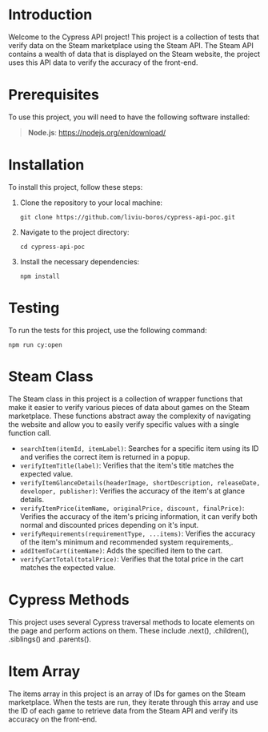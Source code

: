 # Introduction

Welcome to the Cypress API project! This project is a collection of tests that verify data on the Steam marketplace using the Steam API. The Steam API contains a wealth of data that is displayed on the Steam website, the project uses this API data to verify the accuracy of the front-end.

# Prerequisites

To use this project, you will need to have the following software installed:

> **Node.js**: https://nodejs.org/en/download/

# Installation

To install this project, follow these steps:

1.  Clone the repository to your local machine:

        git clone https://github.com/liviu-boros/cypress-api-poc.git

2.  Navigate to the project directory:

        cd cypress-api-poc

3.  Install the necessary dependencies:

        npm install

# Testing

To run the tests for this project, use the following command:

    npm run cy:open

# Steam Class

The Steam class in this project is a collection of wrapper functions that make it easier to verify various pieces of data about games on the Steam marketplace. These functions abstract away the complexity of navigating the website and allow you to easily verify specific values with a single function call.

- `searchItem(itemId, itemLabel)`: Searches for a specific item using its ID and verifies the correct item is returned in a popup.
- `verifyItemTitle(label)`: Verifies that the item's title matches the expected value.
- `verifyItemGlanceDetails(headerImage, shortDescription, releaseDate, developer, publisher)`: Verifies the accuracy of the item's at glance details.
- `verifyItemPrice(itemName, originalPrice, discount, finalPrice)`: Verifies the accuracy of the item's pricing information, it can verify both normal and discounted prices depending on it's input.
- `verifyRequirements(requirementType, ...items)`: Verifies the accuracy of the item's minimum and recommended system requirements,.
- `addItemToCart(itemName)`: Adds the specified item to the cart.
- `verifyCartTotal(totalPrice)`: Verifies that the total price in the cart matches the expected value.

# Cypress Methods

This project uses several Cypress traversal methods to locate elements on the page and perform actions on them. These include .next(), .children(), .siblings() and .parents().

# Item Array

The items array in this project is an array of IDs for games on the Steam marketplace. When the tests are run, they iterate through this array and use the ID of each game to retrieve data from the Steam API and verify its accuracy on the front-end.
